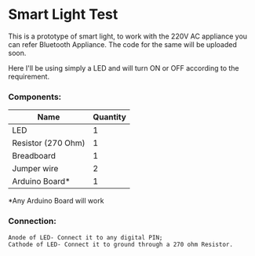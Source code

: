 # Smart Light Test

This is a prototype of smart light, to work with the 220V AC appliance you can refer Bluetooth Appliance. 
The code for the same will be uploaded soon.

Here I'll be using simply a LED and will turn ON or OFF according to the requirement.

### Components: 
Name | Quantity
-----|---------
LED | 1 
Resistor (270 Ohm) | 1
Breadboard | 1
Jumper wire | 2
Arduino Board* | 1

*Any Arduino Board will work

### Connection:
```
Anode of LED- Connect it to any digital PIN;
Cathode of LED- Connect it to ground through a 270 ohm Resistor.
```
